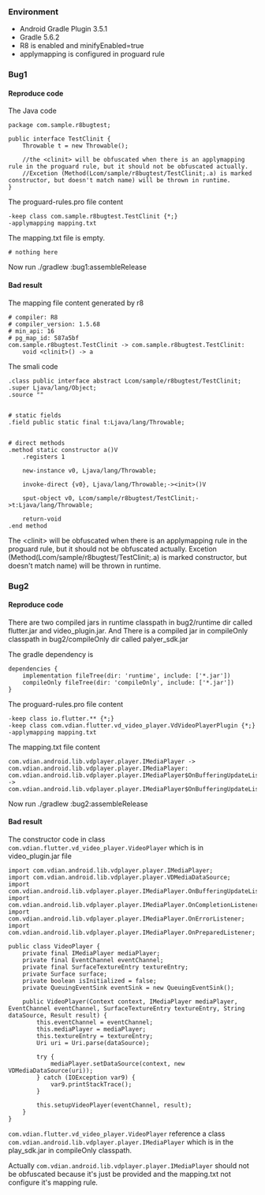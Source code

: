 ### Environment
  
  - Android Gradle Plugin 3.5.1
  - Gradle 5.6.2
  - R8 is enabled and minifyEnabled=true 
  - applymapping is configured in proguard rule

### Bug1

#### Reproduce code

The Java code
```
package com.sample.r8bugtest;

public interface TestClinit {
    Throwable t = new Throwable();

    //the <clinit> will be obfuscated when there is an applymapping rule in the proguard rule, but it should not be obfuscated actually.
    //Excetion (Method(Lcom/sample/r8bugtest/TestClinit;.a) is marked constructor, but doesn't match name) will be thrown in runtime.
}

```

The proguard-rules.pro file content

```
-keep class com.sample.r8bugtest.TestClinit {*;}
-applymapping mapping.txt
```

The mapping.txt file is empty.
```
# nothing here
```

Now run ./gradlew :bug1:assembleRelease

#### Bad result

The mapping file content generated by r8 

```
# compiler: R8
# compiler_version: 1.5.68
# min_api: 16
# pg_map_id: 587a5bf
com.sample.r8bugtest.TestClinit -> com.sample.r8bugtest.TestClinit:
    void <clinit>() -> a

```

The smali code

```
.class public interface abstract Lcom/sample/r8bugtest/TestClinit;
.super Ljava/lang/Object;
.source ""


# static fields
.field public static final t:Ljava/lang/Throwable;


# direct methods
.method static constructor a()V
    .registers 1

    new-instance v0, Ljava/lang/Throwable;

    invoke-direct {v0}, Ljava/lang/Throwable;-><init>()V

    sput-object v0, Lcom/sample/r8bugtest/TestClinit;->t:Ljava/lang/Throwable;

    return-void
.end method

```

The \<clinit\> will be obfuscated when there is an applymapping rule in the proguard rule, but it should not be obfuscated actually.
Excetion (Method(Lcom/sample/r8bugtest/TestClinit;.a) is marked constructor, but doesn't match name) will be thrown in runtime.



### Bug2

#### Reproduce code

There are two compiled jars in runtime classpath in bug2/runtime dir called flutter.jar and video_plugin.jar.
And There is a compiled jar in compileOnly classpath in bug2/compileOnly dir called palyer_sdk.jar

The gradle dependency is

```
dependencies {
    implementation fileTree(dir: 'runtime', include: ['*.jar'])
    compileOnly fileTree(dir: 'compileOnly', include: ['*.jar'])
}
```

The proguard-rules.pro file content

```
-keep class io.flutter.** {*;}
-keep class com.vdian.flutter.vd_video_player.VdVideoPlayerPlugin {*;}
-applymapping mapping.txt
```

The mapping.txt file content
```
com.vdian.android.lib.vdplayer.player.IMediaPlayer -> com.vdian.android.lib.vdplayer.player.IMediaPlayer:
com.vdian.android.lib.vdplayer.player.IMediaPlayer$OnBufferingUpdateListener -> com.vdian.android.lib.vdplayer.player.IMediaPlayer$OnBufferingUpdateListener:
```

Now run ./gradlew :bug2:assembleRelease


#### Bad result

The constructor code in class `com.vdian.flutter.vd_video_player.VideoPlayer` which is in video_plugin.jar file

```
import com.vdian.android.lib.vdplayer.player.IMediaPlayer;
import com.vdian.android.lib.vdplayer.player.VDMediaDataSource;
import com.vdian.android.lib.vdplayer.player.IMediaPlayer.OnBufferingUpdateListener;
import com.vdian.android.lib.vdplayer.player.IMediaPlayer.OnCompletionListener;
import com.vdian.android.lib.vdplayer.player.IMediaPlayer.OnErrorListener;
import com.vdian.android.lib.vdplayer.player.IMediaPlayer.OnPreparedListener;

public class VideoPlayer {
    private final IMediaPlayer mediaPlayer;
    private final EventChannel eventChannel;
    private final SurfaceTextureEntry textureEntry;
    private Surface surface;
    private boolean isInitialized = false;
    private QueuingEventSink eventSink = new QueuingEventSink();

    public VideoPlayer(Context context, IMediaPlayer mediaPlayer, EventChannel eventChannel, SurfaceTextureEntry textureEntry, String dataSource, Result result) {
        this.eventChannel = eventChannel;
        this.mediaPlayer = mediaPlayer;
        this.textureEntry = textureEntry;
        Uri uri = Uri.parse(dataSource);

        try {
            mediaPlayer.setDataSource(context, new VDMediaDataSource(uri));
        } catch (IOException var9) {
            var9.printStackTrace();
        }

        this.setupVideoPlayer(eventChannel, result);
    }
}
```

`com.vdian.flutter.vd_video_player.VideoPlayer` reference a class `com.vdian.android.lib.vdplayer.player.IMediaPlayer` which is in the play_sdk.jar in compileOnly classpath.

Actually `com.vdian.android.lib.vdplayer.player.IMediaPlayer` should not be obfuscated because it's just be provided and the mapping.txt not configure it's mapping rule.

